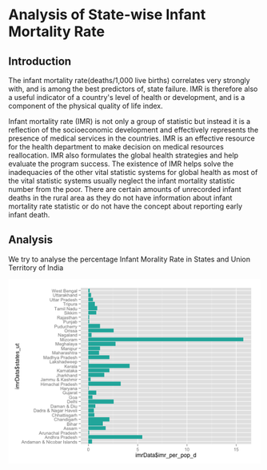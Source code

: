 Analysis of State-wise Infant Mortality Rate
============================================

Introduction
------------
The infant mortality rate(deaths/1,000 live births) correlates very strongly with, and is among the best predictors of, state failure. IMR is therefore also a useful indicator of a country's level of health or development, and is a component of the physical quality of life index.

Infant mortality rate (IMR) is not only a group of statistic but instead it is a reflection of the socioeconomic development and effectively represents the presence of medical services in the countries. IMR is an effective resource for the health department to make decision on medical resources reallocation. IMR also formulates the global health strategies and help evaluate the program success. The existence of IMR helps solve the inadequacies of the other vital statistic systems for global health as most of the vital statistic systems usually neglect the infant mortality statistic number from the poor. There are certain amounts of unrecorded infant deaths in the rural area as they do not have information about infant mortality rate statistic or do not have the concept about reporting early infant death.


Analysis
---------

We try to analyse the percentage Infant Morality Rate in States and Union Territory of India

![d](https://github.com/priyankt68/exploratory_data_analysis/blob/master/plot/imr.png)
